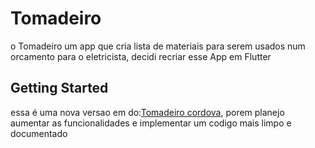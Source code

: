 # Tomadeiro
 
 o Tomadeiro um app que cria lista de materiais para serem usados num orcamento para o eletricista, decidi recriar esse App em Flutter
 
## Getting Started

essa é uma nova versao em do:[Tomadeiro cordova](https://github.com/gvpassos/Tomadeiro), porem planejo aumentar as funcionalidades e implementar um codigo mais limpo e documentado 
